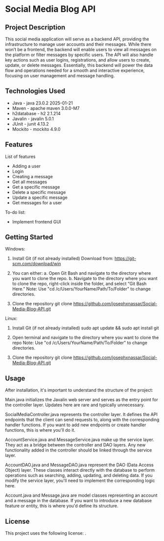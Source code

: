 # Social Media Blog API

## Project Description

This social media application will serve as a backend API, providing the infrastructure to manage user accounts and their messages. While there won’t be a frontend, the backend will enable users to view all messages on the platform or filter messages by specific users. The API will also handle key actions such as user logins, registrations, and allow users to create, update, or delete messages. Essentially, this backend will power the data flow and operations needed for a smooth and interactive experience, focusing on user management and message handling.

## Technologies Used

* Java - java 23.0.2 2025-01-21
* Maven - apache maven 3.0.0-M7
* h2database - h2 2.1.214
* Javalin - javalin 5.0.1
* JUnit - junit 4.13.2
* Mockito - mockito 4.9.0

## Features

List of features
* Adding a user
* Login
* Creating a message
* Get all messages
* Get a specific message
* Delete a specific message
* Update a specific message
* Get messages for a user

To-do list:
* Implement frontend GUI

## Getting Started

Windows:
1. Install Git (if not already installed)
    Download from: https://git-scm.com/download/win

2. You can either:
    a. Open Git Bash and navigate to the directory where you want to clone the repo.
    b. Navigate to the directory where you want to clone the repo, right-click inside the folder, and select “Git Bash Here.”
Note: Use "cd /c/Users/YourName/Path/To/Folder" to change directories.

3. Clone the repository
git clone https://github.com/josephxnassar/Social-Media-Blog-API.git

Linux:
1. Install Git (if not already installed)
sudo apt update && sudo apt install git

2. Open terminal and navigate to the directory where you want to clone the repo
Note: Use "cd /c/Users/YourName/Path/To/Folder" to change directories.

3. Clone the repository
git clone https://github.com/josephxnassar/Social-Media-Blog-API.git

## Usage

After installation, it's important to understand the structure of the project:

Main.java initializes the Javalin web server and serves as the entry point for the controller layer. Updates here are rare and typically unnecessary.

SocialMediaController.java represents the controller layer. It defines the API endpoints that the client can send requests to, along with the corresponding handler functions. If you want to add new endpoints or create handler functions, this is where you'll do it.

AccountService.java and MessageService.java make up the service layer. They act as a bridge between the controller and DAO layers. Any new functionality added in the controller should be linked through the service layer.

AccountDAO.java and MessageDAO.java represent the DAO (Data Access Object) layer. These classes interact directly with the database to perform operations such as searching, adding, updating, and deleting data. If you modify the service layer, you'll need to implement the corresponding logic here.

Account.java and Message.java are model classes representing an account and a message in the database. If you want to introduce a new database feature or entity, this is where you'd define its structure.

## License

This project uses the following license: [<LICENSE>](</workspace/josephxnassar-pep-project/LICENSE.txt>).